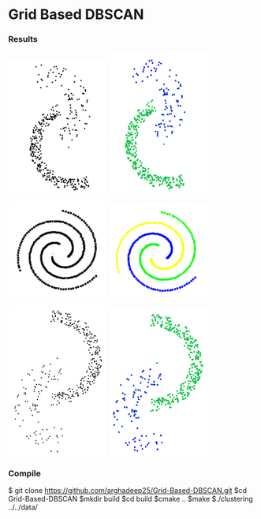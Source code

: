 # Grid Based DBSCAN

### Results

<img src="https://github.com/arghadeep25/Grid-Based-DBSCAN/blob/master/results/cluster_1_wo.png" width="200"> <img src="https://github.com/arghadeep25/Grid-Based-DBSCAN/blob/master/results/cluster_1_clusterd.png" width="200">

<img src="https://github.com/arghadeep25/Grid-Based-DBSCAN/blob/master/results/cluster_2_wo.png" width="200"> <img src="https://github.com/arghadeep25/Grid-Based-DBSCAN/blob/master/results/cluster_2_clustered.png" width="200">

<img src="https://github.com/arghadeep25/Grid-Based-DBSCAN/blob/master/results/res4.png" width="200"> <img src="https://github.com/arghadeep25/Grid-Based-DBSCAN/blob/master/results/res2.png" width="200">

### Compile
$ git clone https://github.com/arghadeep25/Grid-Based-DBSCAN.git
$cd Grid-Based-DBSCAN
$mkdir build
$cd build
$cmake ..
$make
$./clustering ../../data/

